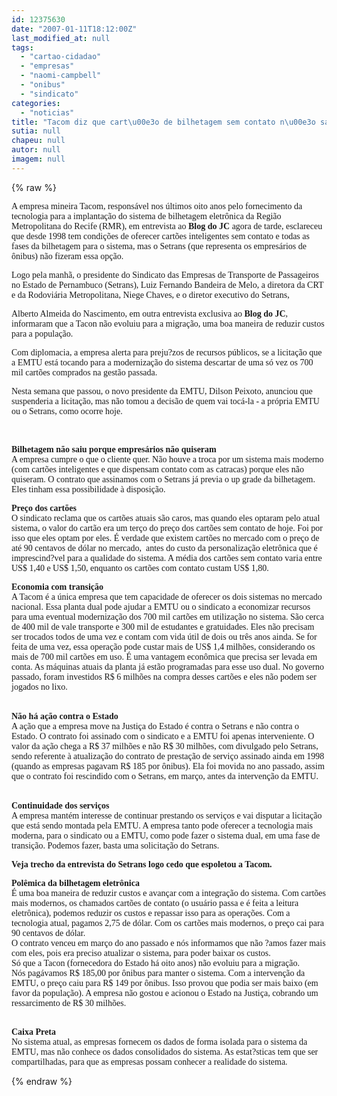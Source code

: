 ```yaml
---
id: 12375630
date: "2007-01-11T18:12:00Z"
last_modified_at: null
tags:
  - "cartao-cidadao"
  - "empresas"
  - "naomi-campbell"
  - "onibus"
  - "sindicato"
categories:
  - "noticias"
title: "Tacom diz que cart\u00e3o de bilhetagem sem contato n\u00e3o saiu por op\u00e7\u00e3o do sindicato das empresas de \u00f4nibus"
sutia: null
chapeu: null
autor: null
imagem: null
---
```

{% raw %}
<p><P><FONT face=Verdana>A empresa mineira Tacom, responsável nos últimos oito anos pelo fornecimento da tecnologia para a implantação&nbsp;do sistema de bilhetagem eletrônica da Região Metropolitana do Recife (RMR), em entrevista ao <STRONG>Blog do JC</STRONG> agora de tarde, esclareceu que desde 1998 tem condições de oferecer cartões inteligentes sem contato e todas as fases da bilhetagem para o sistema, mas o Setrans (que representa os empresários de ônibus) não fizeram essa opção. </FONT></P></p>
<p><P><FONT face=Verdana>Logo pela manhã, o presidente do Sindicato das Empresas de Transporte de Passageiros no Estado de Pernambuco (Setrans), Luiz Fernando Bandeira de Melo, a diretora da CRT e da Rodoviária Metropolitana, Niege Chaves, e o diretor executivo do Setrans,</p>
<p> Alberto Almeida do Nascimento, em outra entrevista exclusiva ao <STRONG>Blog do JC</STRONG>, informaram que a Tacon não evoluiu para a migração, uma boa maneira de reduzir custos para a população.</FONT></P></p>
<p><P><FONT face=Verdana>Com diplomacia, a empresa alerta para preju?zos de recursos públicos, se a licitação que a EMTU está tocando para a modernização do sistema descartar de uma só vez os 700 mil cartões comprados na gestão passada. </FONT></P></p>
<p><P><FONT face=Verdana>Nesta semana que passou, o novo presidente da EMTU, Dilson Peixoto, anunciou que suspenderia a licitação, mas não tomou a decisão de quem vai tocá-la - a própria EMTU ou o Setrans, como ocorre hoje.</FONT></P></p>
<p><P><FONT face=Verdana></FONT>&nbsp;</P></p>
<p><P><FONT face=Verdana><STRONG>Bilhetagem não saiu porque empresários não quiseram</STRONG><BR>A empresa cumpre o que o cliente quer. Não houve a troca por um sistema mais moderno (com cartões inteligentes e que dispensam contato com as catracas) porque eles não quiseram. O contrato que assinamos com o Setrans já previa o up grade da bilhetagem. Eles tinham essa possibilidade à disposição.</FONT></P></p>
<p><P><FONT face=Verdana><STRONG>Preço dos cartões<BR></STRONG>O sindicato reclama que os cartões atuais são caros, mas quando eles optaram pelo atual sistema, o valor do cartão era um terço do preço dos cartões sem contato de hoje. Foi por isso que eles optam por eles. É verdade que existem cartões no mercado com o preço de até 90 centavos de dólar no mercado,&nbsp; antes do custo da personalização eletrônica que é imprescind?vel para a qualidade do sistema. A média dos cartões sem contato varia entre US$ 1,40 e US$ 1,50, enquanto os cartões com contato custam US$ 1,80.</FONT></P></p>
<p><P><FONT face=Verdana><STRONG>Economia com transição<BR></STRONG>A Tacom é a única empresa que tem capacidade de oferecer os dois sistemas no mercado nacional. Essa planta dual pode ajudar a EMTU ou o sindicato a economizar recursos para uma eventual modernização dos 700 mil cartões em utilização no sistema. São cerca de 400 mil de vale transporte e 300 mil de estudantes e gratuidades. Eles não precisam ser trocados todos de uma vez e contam com vida útil de dois ou três anos ainda. Se for feita de uma vez, essa operação pode custar mais de US$ 1,4 milhões, considerando os mais de 700 mil cartões em uso. É uma vantagem econômica que precisa ser levada em conta. As máquinas atuais da planta já estão programadas para esse uso dual. No governo passado, foram investidos R$ 6 milhões na compra desses cartões e eles não podem ser jogados no lixo.</FONT></P></p>
<p><P><BR><FONT face=Verdana><STRONG>Não há ação contra o Estado<BR></STRONG>A ação que a empresa move na Justiça do Estado é contra o Setrans e não contra o Estado. O contrato foi assinado com o sindicato e a EMTU foi apenas interveniente. O valor da ação chega a R$ 37 milhões e não R$ 30 milhões, com divulgado pelo Setrans, sendo referente à atualização do contrato de prestação de serviço assinado ainda em 1998 (quando as empresas pagavam R$ 185 por ônibus). Ela foi movida no ano passado, assim que o contrato foi rescindido com o Setrans, em março, antes da intervenção da EMTU.</FONT></P></p>
<p><P><BR><FONT face=Verdana><STRONG>Continuidade dos serviços<BR></STRONG>A empresa mantém interesse de continuar prestando os serviços e vai disputar a licitação que está sendo montada pela EMTU. A empresa tanto pode oferecer a tecnologia mais moderna, para o sindicato ou a EMTU, como pode fazer o sistema dual, em uma fase de transição. Podemos fazer, basta uma solicitação do Setrans.</FONT></P></p>
<p><P><FONT face=Verdana><STRONG>Veja trecho da entrevista do Setrans logo cedo que espoletou a Tacom.</STRONG></FONT></P></p>
<p><P><FONT face=Verdana><STRONG>Polêmica da bilhetagem eletrônica<BR></STRONG>É uma boa maneira de reduzir custos e avançar com a integração do sistema. Com cartões mais modernos, os chamados cartões de contato (o usuário passa e é feita a leitura eletrônica), podemos reduzir os custos e repassar isso para as operações. Com a tecnologia atual, pagamos 2,75 de dólar. Com os cartões mais modernos, o preço cai para 90 centavos de dólar.<BR>O contrato venceu em março do ano passado e nós informamos que não ?amos fazer mais com eles, pois era preciso atualizar o sistema, para poder baixar os custos.<BR>Só que a Tacon (fornecedora do Estado há oito anos) não evoluiu para a migração.<BR>Nós pagávamos R$ 185,00 por ônibus para manter o sistema. Com a intervenção da EMTU, o preço caiu para R$ 149 por ônibus. Isso provou que podia ser mais baixo (em favor da população). A empresa não gostou e acionou o Estado na Justiça, cobrando um ressarcimento de R$ 30 milhões.</FONT></P></p>
<p><P><FONT face=Verdana><BR><STRONG>Caixa Preta<BR></STRONG>No sistema atual, as empresas fornecem os dados de forma isolada para o sistema da EMTU, mas não conhece os dados consolidados do sistema. As estat?sticas tem que ser compartilhadas, para que as empresas possam conhecer a realidade do sistema.</FONT></P> </p>
{% endraw %}
